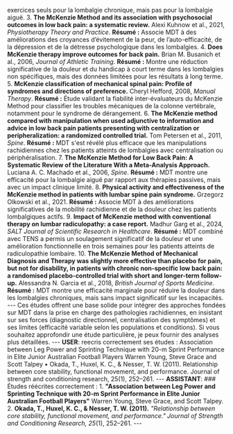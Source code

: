 exercices seuls pour la lombalgie chronique, mais pas pour la lombalgie aiguë. 3. **The McKenzie Method and its association with psychosocial outcomes in low back pain: a systematic review.** Alexi Kuhnow et al., 2021, *Physiotherapy Theory and Practice*. **Résumé :** Associe MDT à des améliorations des croyances d’évitement de la peur, de l’auto-efficacité, de la dépression et de la détresse psychologique dans les lombalgies. 4. **Does McKenzie therapy improve outcomes for back pain.** Brian M. Busanich et al., 2006, *Journal of Athletic Training*. **Résumé :** Montre une réduction significative de la douleur et du handicap à court terme dans les lombalgies non spécifiques, mais des données limitées pour les résultats à long terme. 5. **McKenzie classification of mechanical spinal pain: Profile of syndromes and directions of preference.** Cheryl Hefford, 2008, *Manual Therapy*. **Résumé :** Étude validant la fiabilité inter-évaluateurs du McKenzie Method pour classifier les troubles mécaniques de la colonne vertébrale, notamment pour le syndrome de dérangement. 6. **The McKenzie method compared with manipulation when used adjunctive to information and advice in low back pain patients presenting with centralization or peripheralization: a randomized controlled trial.** Tom Petersen et al., 2011, *Spine*. **Résumé :** MDT s'est révélé plus efficace que les manipulations rachidiennes chez les patients atteints de lombalgies avec centralisation ou périphéralisation. 7. **The McKenzie Method for Low Back Pain: A Systematic Review of the Literature With a Meta-Analysis Approach.** Luciana A. C. Machado et al., 2006, *Spine*. **Résumé :** MDT montre une efficacité pour la lombalgie aiguë par rapport aux thérapies passives, mais avec un impact clinique limité. 8. **Physical activity and effectiveness of the McKenzie method in patients with lumbar spine pain syndrome.** Grzegorz Olkowski et al., 2021. **Résumé :** Associe MDT à des améliorations significatives de la mobilité rachidienne et de la douleur chez les patients lombalgiques actifs. 9. **Impact of McKenzie method with conventional therapy on lumbar radiculopathy: a case report.** Madhur Garg et al., 2024, *SALT Journal of Scientific Research in Healthcare*. **Résumé :** MDT combiné avec TENS a permis un soulagement significatif de la douleur et une amélioration fonctionnelle en trois semaines pour les patients atteints de radiculopathie lombaire. 10. **The McKenzie Method of Mechanical Diagnosis and Therapy was slightly more effective than placebo for pain, but not for disability, in patients with chronic non-specific low back pain: a randomised placebo-controlled trial with short and longer-term follow-up.** Alessandra N. Garcia et al., 2018, *British Journal of Sports Medicine*. **Résumé :** MDT montre une efficacité marginale pour réduire la douleur dans les lombalgies chroniques, mais sans impact significatif sur les incapacités. --- Ces études offrent une base solide pour intégrer des approches fondées sur MDT dans la prise en charge des pathologies rachidiennes, en insistant sur ses forces (diagnostic directionnel, centralisation des symptômes) et ses limites (efficacité variable selon les populations et conditions). Si vous souhaitez approfondir une étude particulière, je peux fournir des analyses plus détaillées. --- **USER**: reecris correctement ses études : Association between Leg Power and Sprinting Technique with 20-m Sprint Performance in Elite Junior Australian Football Players Warren Young, Steve Grace and Scott Talpey • Okada, T., Huxel, K. C., & Nesser, T. W. (2011). Relationship between core stability, functional movement, and performance. Journal of strength and conditioning research, 25(1), 252–261. --- **ASSISTANT**: ### Études réécrites correctement : 1. **"Association between Leg Power and Sprinting Technique with 20-m Sprint Performance in Elite Junior Australian Football Players"** Warren Young, Steve Grace, and Scott Talpey. 2. **Okada, T., Huxel, K. C., & Nesser, T. W. (2011).** *"Relationship between core stability, functional movement, and performance."* *Journal of Strength and Conditioning Research, 25*(1), 252–261. ---